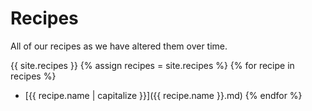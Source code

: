 # Recipes

All of our recipes as we have altered them over time.

{{ site.recipes }}
{% assign recipes = site.recipes %}
{% for recipe in recipes %}
  * [{{ recipe.name | capitalize }}]({{ recipe.name }}.md)
{% endfor %}